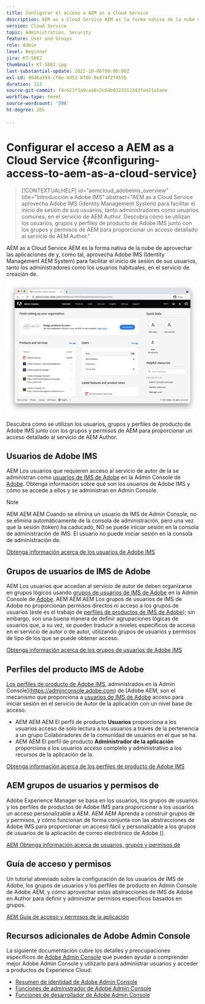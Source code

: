 ```yaml
---
title: Configurar el acceso a AEM as a Cloud Service
description: AEM as a Cloud Service AEM es la forma nativa de la nube de aprovechar las aplicaciones de y, como tal, aprovecha Adobe IMS (Identity Management AEM System) para facilitar el inicio de sesión de los usuarios, tanto los administradores como los usuarios habituales, en el servicio de creación de. AEM AEM Descubra cómo se utilizan los usuarios de IMS de Adobe, los grupos de usuarios y los perfiles de producto junto con los grupos de usuarios y permisos para proporcionar acceso específico al Autor de la.
version: Cloud Service
topic: Administration, Security
feature: User and Groups
role: Admin
level: Beginner
jira: KT-5882
thumbnail: KT-5882.jpg
last-substantial-update: 2022-10-06T00:00:00Z
exl-id: 4846a394-cf8e-4d52-8f8b-9e874f2f457b
duration: 113
source-git-commit: f4c621f3a9caa8c2c64b8323312343fe421a5aee
workflow-type: tm+mt
source-wordcount: '598'
ht-degree: 26%

---
```


# Configurar el acceso a AEM as a Cloud Service {#configuring-access-to-aem-as-a-cloud-service}

>[!CONTEXTUALHELP]
>id="aemcloud_adobeims_overview"
>title="Introducción a Adobe IMS"
>abstract="AEM as a Cloud Service aprovecha Adobe IMS (Identity Management System) para facilitar el inicio de sesión de sus usuarios, tanto administradores como usuarios comunes, en el servicio de AEM Author. Descubra cómo se utilizan los usuarios, grupos y perfiles de producto de Adobe IMS junto con los grupos y permisos de AEM para proporcionar un acceso detallado al servicio de AEM Author."

AEM as a Cloud Service AEM es la forma nativa de la nube de aprovechar las aplicaciones de y, como tal, aprovecha Adobe IMS (Identity Management AEM System) para facilitar el inicio de sesión de sus usuarios, tanto los administradores como los usuarios habituales, en el servicio de creación de.

![Adobe Admin Console](./assets/hero.png)

Descubra cómo se utilizan los usuarios, grupos y perfiles de producto de Adobe IMS junto con los grupos y permisos de AEM para proporcionar un acceso detallado al servicio de AEM Author.

## Usuarios de Adobe IMS

AEM Los usuarios que requieren acceso al servicio de autor de la se administran como [usuarios de IMS de Adobe](https://helpx.adobe.com/es/enterprise/using/set-up-identity.html) en la Admin Console de [Adobe](https://adminconsole.adobe.com). Obtenga información sobre qué son los usuarios de Adobe IMS y cómo se accede a ellos y se administran en Admin Console.

>[!NOTE]
>
>AEM AEM AEM Cuando se elimina un usuario de IMS de Admin Console, no se elimina automáticamente de la consola de administración, pero una vez que la sesión (token) ha caducado, NO se puede iniciar sesión en la consola de administración de IMS. El usuario no puede iniciar sesión en la consola de administración de.


[Obtenga información acerca de los usuarios de Adobe IMS](./adobe-ims-users.md)

## Grupos de usuarios de IMS de Adobe

AEM Los usuarios que accedan al servicio de autor de deben organizarse en grupos lógicos usando [grupos de usuarios de IMS de Adobe](https://helpx.adobe.com/es/enterprise/using/user-groups.html) en la Admin Console de [Adobe](https://adminconsole.adobe.com). AEM AEM AEM Los grupos de usuarios de IMS de Adobe no proporcionan permisos directos ni acceso a los grupos de usuarios (este es el trabajo de [perfiles de productos de IMS de Adobe](#adobe-ims-product-profiles)); sin embargo, son una buena manera de definir agrupaciones lógicas de usuarios que, a su vez, se pueden traducir a niveles específicos de acceso en el servicio de autor o de autor, utilizando grupos de usuarios y permisos de tipo de los que se puede obtener acceso.

[Obtenga información acerca de los grupos de usuarios de Adobe IMS](./adobe-ims-user-groups.md)

## Perfiles del producto IMS de Adobe

[Los perfiles de producto de Adobe IMS](https://helpx.adobe.com/enterprise/using/manage-permissions-and-roles.html), administrados en la Admin Console](https://adminconsole.adobe.com) de [Adobe AEM, son el mecanismo que proporciona a [usuarios de IMS de Adobe](#adobe-ims-users) acceso para iniciar sesión en el servicio de Autor de la aplicación con un nivel base de acceso.

+ AEM AEM AEM El perfil de producto __Usuarios__ proporciona a los usuarios acceso de solo lectura a los usuarios a través de la pertenencia a un grupo Colaboradores de la comunidad de usuarios en el que se ha.
+ AEM AEM El perfil de producto __Administrador de la aplicación__ proporciona a los usuarios acceso completo y administrativo a los recursos de la aplicación de la.

[Obtenga información acerca de los perfiles de producto de Adobe IMS](./adobe-ims-product-profiles.md)

## AEM grupos de usuarios y permisos de

Adobe Experience Manager se basa en los usuarios, los grupos de usuarios y los perfiles de productos de Adobe IMS para proporcionar a los usuarios un acceso personalizable a AEM. AEM AEM Aprenda a construir grupos de y permisos, y cómo funcionan de forma conjunta con las abstracciones de Adobe IMS para proporcionar un acceso fácil y personalizable a los grupos de usuarios de la aplicación de correo electrónico de Adobe ().

[AEM Obtenga información acerca de usuarios, grupos y permisos de](./aem-users-groups-and-permissions.md)

## Guía de acceso y permisos

Un tutorial abreviado sobre la configuración de los usuarios de IMS de Adobe, los grupos de usuarios y los perfiles de producto en Admin Console de Adobe AEM, y cómo aprovechar estas abstracciones de IMS de Adobe en Author para definir y administrar permisos específicos basados en grupos.

[AEM Guía de acceso y permisos de la aplicación](./walk-through.md)

## Recursos adicionales de Adobe Admin Console

La siguiente documentación cubre los detalles y preocupaciones específicos de [Adobe Admin Console](https://adminconsole.adobe.com) que pueden ayudar a comprender mejor Adobe Admin Console y utilizarlo para administrar usuarios y acceder a productos de Experience Cloud.

+ [Resumen de identidad de Adobe Admin Console](https://helpx.adobe.com/es/enterprise/using/identity.html)
+ [Funciones de administrador de Adobe Admin Console](https://helpx.adobe.com/enterprise/using/admin-roles.html)
+ [Funciones de desarrollador de Adobe Admin Console](https://helpx.adobe.com/es/enterprise/using/support-for-experience-cloud.html)
